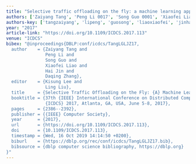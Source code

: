 ```yaml
---
title: "Selective traffic offloading on the fly: a machine learning approach"
authors: ['Zaiyang Tang', 'Peng Li 0017', 'Song Guo 0001', 'Xiaofei Liao', 'Hai Jin 0001', 'Daqing Zhang 0001']
authors-key: ['tangzaiyang', 'lipeng', 'guosong', 'liaoxiaofei', 'jinhai', 'zhangdaqing']
year: "2017"
article-link: "https://doi.org/10.1109/ICDCS.2017.113"
venue: "ICDCS"
bibex: "@inproceedings{DBLP:conf/icdcs/TangLGLJZ17,
  author    = {Zaiyang Tang and
               Peng Li and
               Song Guo and
               Xiaofei Liao and
               Hai Jin and
               Daqing Zhang},
  editor    = {Kisung Lee and
               Ling Liu},
  title     = {Selective Traffic Offloading on the Fly: {A} Machine Learning Approach},
  booktitle = {37th {IEEE} International Conference on Distributed Computing Systems,
               {ICDCS} 2017, Atlanta, GA, USA, June 5-8, 2017},
  pages     = {2386--2392},
  publisher = {{IEEE} Computer Society},
  year      = {2017},
  url       = {https://doi.org/10.1109/ICDCS.2017.113},
  doi       = {10.1109/ICDCS.2017.113},
  timestamp = {Wed, 16 Oct 2019 14:14:50 +0200},
  biburl    = {https://dblp.org/rec/conf/icdcs/TangLGLJZ17.bib},
  bibsource = {dblp computer science bibliography, https://dblp.org}
}"
---
```

